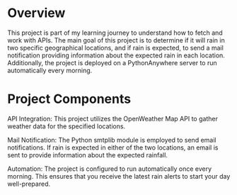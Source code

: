 # Overview
This project is part of my learning journey to understand how to fetch and work with APIs. The main goal of this project is to determine if it will rain in two specific geographical locations, and if rain is expected, to send a mail notification providing information about the expected rain in each location. Additionally, the project is deployed on a PythonAnywhere server to run automatically every morning.

# Project Components
API Integration: This project utilizes the OpenWeather Map API to gather weather data for the specified locations.

Mail Notification: The Python smtplib module is employed to send email notifications. If rain is expected in either of the two locations, an email is sent to provide information about the expected rainfall.

Automation: The project is configured to run automatically once every morning. This ensures that you receive the latest rain alerts to start your day well-prepared.

